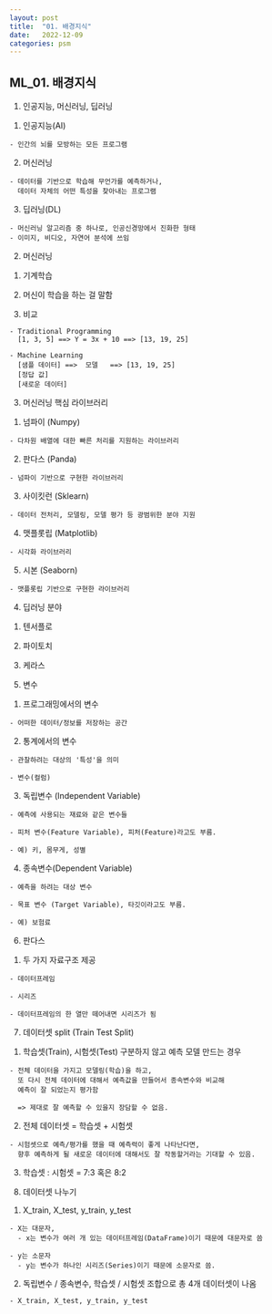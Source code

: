 ```yaml
---
layout: post
title:  "01. 배경지식"
date:   2022-12-09
categories: psm
---
```

## ML_01. 배경지식

1. 인공지능, 머신러닝, 딥러닝

  1) 인공지능(AI)

    - 인간의 뇌를 모방하는 모든 프로그램

  2) 머신러닝

    - 데이터를 기반으로 학습해 무언가를 예측하거나,
      데이터 자체의 어떤 특성을 찾아내는 프로그램

  3) 딥러닝(DL)

    - 머신러닝 알고리즘 중 하나로, 인공신경망에서 진화한 형태
    - 이미지, 비디오, 자연어 분석에 쓰임

2. 머신러닝

  1) 기계학습

  2) 머신이 학습을 하는 걸 말함

  3) 비교


    - Traditional Programming
      [1, 3, 5] ==> Y = 3x + 10 ==> [13, 19, 25]
    
    - Machine Learning
      [샘플 데이터] ==>  모델   ==> [13, 19, 25]
      [정답 값]
      [새로운 데이터]


3. 머신러닝 핵심 라이브러리

  1) 넘파이 (Numpy)

    - 다차원 배열에 대한 빠른 처리를 지원하는 라이브러리

  2) 판다스 (Panda)

    - 넘파이 기반으로 구현한 라이브러리

  3) 사이킷런 (Sklearn)

    - 데이터 전처리, 모델링, 모델 평가 등 광범위한 분야 지원

  4) 맷플롯립 (Matplotlib)
  
    - 시각화 라이브러리

  5) 시본 (Seaborn)

    - 맷플롯립 기반으로 구현한 라이브러리

4. 딥러닝 분야

  1) 텐서플로

  2) 파이토치

  3) 케라스

5. 변수 

  1) 프로그래밍에서의 변수

    - 어떠한 데이터/정보를 저장하는 공간

  2) 통계에서의 변수

    - 관찰하려는 대상의 '특성'을 의미

    - 변수(컬럼)

  3) 독립변수 (Independent Variable)

    - 예측에 사용되는 재료와 같은 변수들

    - 피처 변수(Feature Variable), 피처(Feature)라고도 부름.

    - 예) 키, 몸무게, 성별

  4) 종속변수(Dependent Variable)

    - 예측을 하려는 대상 변수

    - 목표 변수 (Target Variable), 타깃이라고도 부름.

    - 예) 보험료

6. 판다스

  1) 두 가지 자료구조 제공

    - 데이터프레임

    - 시리즈

    - 데이터프레임의 한 열만 떼어내면 시리즈가 됨

7. 데이터셋 split (Train Test Split)

  1) 학습셋(Train), 시험셋(Test) 구분하지 않고 예측 모델 만드는 경우

    - 전체 데이터을 가지고 모델링(학습)을 하고,
      또 다시 전체 데이터에 대해서 예측값을 만들어서 종속변수와 비교해
      예측이 잘 되었는지 평가함

      => 제대로 잘 예측할 수 있을지 장담할 수 없음.

  2) 전체 데이터셋 = 학습셋 + 시험셋

    - 시험셋으로 예측/평가를 했을 때 예측력이 좋게 나타난다면,
      향후 예측하게 될 새로운 데이터에 대해서도 잘 작동할거라는 기대할 수 있음.

  3) 학습셋 : 시험셋 = 7:3 혹은 8:2

8. 데이터셋 나누기

  1) X_train, X_test, y_train, y_test

    - X는 대문자,
      - x는 변수가 여러 개 있는 데이터프레임(DataFrame)이기 때문에 대문자로 씀
      
    - y는 소문자
      - y는 변수가 하나인 시리즈(Series)이기 때문에 소문자로 씀.
  

  2) 독립변수 / 종속변수, 학습셋 / 시험셋 조합으로 총 4개 데이터셋이 나옴

    - X_train, X_test, y_train, y_test